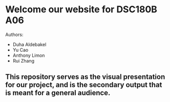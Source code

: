 # Welcome our website for DSC180B A06
Authors:
* Duha Aldebakel
* Yu Cao
* Anthony Limon
* Rui Zhang
## This repository serves as the visual presentation for our project, and is the secondary output that is meant for a general audience.